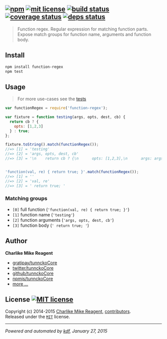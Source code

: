 ## [![npm][npmjs-img]][npmjs-url] [![mit license][license-img]][license-url] [![build status][travis-img]][travis-url] [![coverage status][coveralls-img]][coveralls-url] [![deps status][daviddm-img]][daviddm-url]


> Function regex. Regular expression for matching function parts. Expose match groups for function name, arguments and function body.

## Install
```bash
npm install function-regex
npm test
```


## Usage
> For more use-cases see the [tests](./test.js)

```js
var functionRegex = require('function-regex');

var fixture = function testing(args, opts, dest, cb) {
  return cb ? {
    opts: [1,2,3]
  } : true;
};

fixture.toString().match(functionRegex());
//=> [1] = 'testing'
//=> [2] = 'args, opts, dest, cb'
//=> [3] = '\n    return cb ? {\n      opts: [1,2,3],\n      args: args\n    } : true;\n  '


'function(val, re) { return true; }'.match(functionRegex());
//=> [1] = ''
//=> [2] = 'val, re'
//=> [3] = ' return true; '
```


### Matching groups
+ `[0]` full function (`'function(val, re) { return true; }'`)
+ `[1]` function name (`'testing'`)
+ `[2]` function arguments (`'args, opts, dest, cb'`)
+ `[3]` function body (`' return true; '`)


## Author
**Charlike Mike Reagent**
+ [gratipay/tunnckoCore][author-gratipay]
+ [twitter/tunnckoCore][author-twitter]
+ [github/tunnckoCore][author-github]
+ [npmjs/tunnckoCore][author-npmjs]
+ [more ...][contrib-more]


## License [![MIT license][license-img]][license-url]
Copyright (c) 2014-2015 [Charlike Mike Reagent][contrib-more], [contributors][contrib-graf].  
Released under the [`MIT`][license-url] license.


[npmjs-url]: http://npm.im/function-regex
[npmjs-img]: https://img.shields.io/npm/v/function-regex.svg?style=flat&label=function-regex

[coveralls-url]: https://coveralls.io/r/regexps/function-regex?branch=master
[coveralls-img]: https://img.shields.io/coveralls/regexps/function-regex.svg?style=flat

[license-url]: https://github.com/regexps/function-regex/blob/master/license.md
[license-img]: https://img.shields.io/badge/license-MIT-blue.svg?style=flat

[travis-url]: https://travis-ci.org/regexps/function-regex
[travis-img]: https://img.shields.io/travis/regexps/function-regex.svg?style=flat

[daviddm-url]: https://david-dm.org/regexps/function-regex
[daviddm-img]: https://img.shields.io/david/dev/regexps/function-regex.svg?style=flat

[author-gratipay]: https://gratipay.com/tunnckoCore
[author-twitter]: https://twitter.com/tunnckoCore
[author-github]: https://github.com/tunnckoCore
[author-npmjs]: https://npmjs.org/~tunnckocore

[contrib-more]: http://j.mp/1stW47C
[contrib-graf]: https://github.com/regexps/function-regex/graphs/contributors

***

_Powered and automated by [kdf](https://github.com/tunnckoCore), January 27, 2015_
